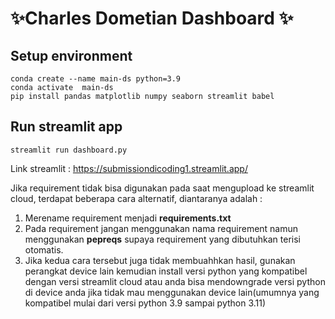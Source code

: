 # ✨Charles Dometian Dashboard ✨
## Setup environment
```
conda create --name main-ds python=3.9
conda activate  main-ds
pip install pandas matplotlib numpy seaborn streamlit babel
```
## Run streamlit app
```
streamlit run dashboard.py
```
Link streamlit : https://submissiondicoding1.streamlit.app/

Jika requirement tidak bisa digunakan pada saat mengupload ke streamlit cloud, terdapat beberapa cara alternatif, diantaranya adalah :
1. Merename requirement menjadi **requirements.txt**
2. Pada requirement jangan menggunakan nama requirement namun menggunakan **pepreqs** supaya requirement yang dibutuhkan terisi otomatis.
3. Jika kedua cara tersebut juga tidak membuahhkan hasil, gunakan perangkat device lain kemudian install versi python yang kompatibel dengan versi streamlit cloud atau anda bisa mendowngrade versi python di device anda jika tidak mau menggunakan device lain(umumnya yang kompatibel mulai dari versi python 3.9 sampai python 3.11)

